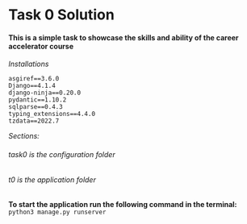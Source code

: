 # Task 0 Solution
#### This is a simple task to showcase the skills and ability of the career accelerator course
*Installations*
```
asgiref==3.6.0
Django==4.1.4
django-ninja==0.20.0
pydantic==1.10.2
sqlparse==0.4.3
typing_extensions==4.4.0
tzdata==2022.7
```
*Sections:*
###### task0 is the configuration folder
###### t0 is the application folder

**To start the application run the following command in the terminal:**
``` python3 manage.py runserver ```
